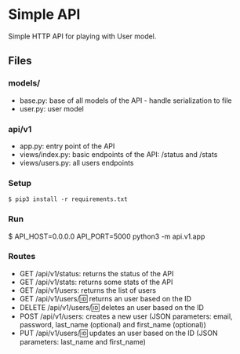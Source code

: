 # Simple API

Simple HTTP API for playing with User model.

## Files
### models/
* base.py: base of all models of the API - handle serialization to file
* user.py: user model
### api/v1
* app.py: entry point of the API
* views/index.py: basic endpoints of the API: /status and /stats
* views/users.py: all users endpoints

### Setup
    $ pip3 install -r requirements.txt
### Run
$ API_HOST=0.0.0.0 API_PORT=5000 python3 -m api.v1.app

### Routes
* GET /api/v1/status: returns the status of the API
* GET /api/v1/stats: returns some stats of the API
* GET /api/v1/users: returns the list of users
* GET /api/v1/users/:id: returns an user based on the ID
* DELETE /api/v1/users/:id: deletes an user based on the ID
* POST /api/v1/users: creates a new user (JSON parameters: email, password, last_name (optional) and first_name (optional))
* PUT /api/v1/users/:id: updates an user based on the ID (JSON parameters: last_name and first_name)